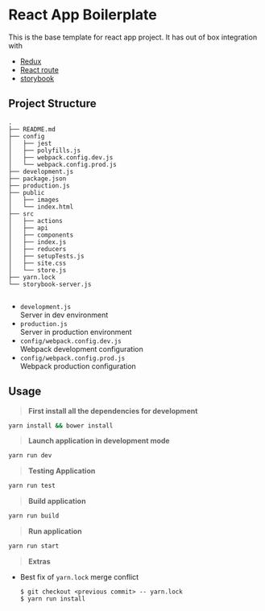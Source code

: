 # React App Boilerplate
This is the base template for react app project. It has out of box integration with
- [Redux](https://redux.js.org/)
- [React route](https://reacttraining.com/react-router/)
- [storybook](https://storybook.js.org/)

## Project Structure
```
.
├── README.md
├── config
│   ├── jest
│   ├── polyfills.js
│   ├── webpack.config.dev.js
│   └── webpack.config.prod.js
├── development.js
├── package.json
├── production.js
├── public
│   ├── images
│   └── index.html
├── src
│   ├── actions
│   ├── api
│   ├── components
│   ├── index.js
│   ├── reducers
│   ├── setupTests.js
│   ├── site.css
│   └── store.js
├── yarn.lock
└── storybook-server.js


```

- `development.js`  
Server in dev environment  
- `production.js`  
Server in production environment    
- `config/webpack.config.dev.js`  
Webpack development configuration  
- `config/webpack.config.prod.js`  
Webpack production configuration 


## Usage

> **First install all the dependencies for development**

```sh
yarn install && bower install
```

> **Launch application in development mode**

```sh
yarn run dev
```

> **Testing Application**

```sh
yarn run test
``` 


> **Build application**

```sh
yarn run build
```

> **Run application**
```sh
yarn run start
```

> **Extras**
- Best fix of `yarn.lock` merge conflict
    ```
    $ git checkout <previous commit> -- yarn.lock
    $ yarn run install
    ```
